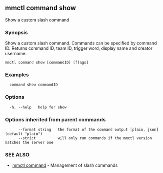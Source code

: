 ## mmctl command show

Show a custom slash command

### Synopsis

Show a custom slash command. Commands can be specified by command ID. Returns command ID, team ID, trigger word, display name and creator username.

```
mmctl command show [commandID] [flags]
```

### Examples

```
  command show commandID
```

### Options

```
  -h, --help   help for show
```

### Options inherited from parent commands

```
      --format string   the format of the command output [plain, json] (default "plain")
      --strict          will only run commands if the mmctl version matches the server one
```

### SEE ALSO

* [mmctl command](mmctl_command.md)	 - Management of slash commands

